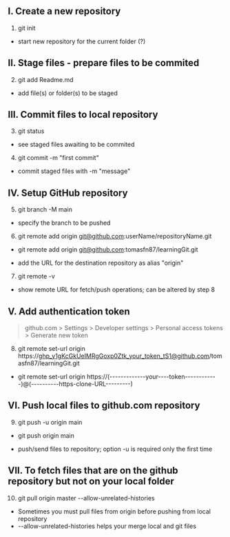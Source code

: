 I. Create a new repository
--------------------------
1) git init
 * start new repository for the current folder (?)

II. Stage files - prepare files to be commited
----------------------------------------------
2) git add Readme.md
 * add file(s) or folder(s) to be staged

III. Commit files to local repository
-------------------------------------
3) git status
 * see staged files awaiting to be commited

4) git commit -m "first commit"
 * commit staged files with -m "message"

IV. Setup GitHub repository
---------------------------
5) git branch -M main
 * specify the branch to be pushed

6) git remote add origin git@github.com:userName/repositoryName.git
 - git remote add origin git@github.com:tomasfn87/learningGit.git
 * add the URL for the destination repository as alias "origin"

7) git remote -v
 * show remote URL for fetch/push operations; can be altered by step 8

V. Add authentication token
---------------------------
> github.com > Settings > Developer settings > Personal access tokens > Generate new token
8) git remote set-url origin https://ghp_y1gKcGkUeIMRgGoxp0Ztk_your_token_tS1@github.com/tomasfn87/learningGit.git
 - git remote set-url origin https://(-------------your----token------------)@(----------https-clone-URL---------)

VI. Push local files to github.com repository
---------------------------------------------
9) git push -u origin main
 - git push origin main
 * push/send files to repository; option -u is required only the first time

VII. To fetch files that are on the github repository but not on your local folder
----------------------------------------------------------------------------------
10) git pull origin master --allow-unrelated-histories
 * Sometimes you must pull files from origin before pushing from local repository
 * --allow-unrelated-histories helps your merge local and git files